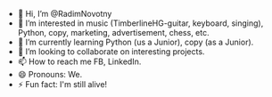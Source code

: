 - 👋 Hi, I’m @RadimNovotny
- 👀 I’m interested in music (TimberlineHG-guitar, keyboard, singing), Python, copy, marketing, advertisement, chess, etc.
- 🌱 I’m currently learning Python (us a Junior), copy (as a Junior).
- 💞️ I’m looking to collaborate on interesting projects.
- 📫 How to reach me FB, LinkedIn.
- 😄 Pronouns: We.
- ⚡ Fun fact: I'm still alive!

<!---
RadimNovotny/RadimNovotny is a ✨ special ✨ repository because its `README.md` (this file) appears on your GitHub profile.
You can click the Preview link to take a look at your changes.
--->
